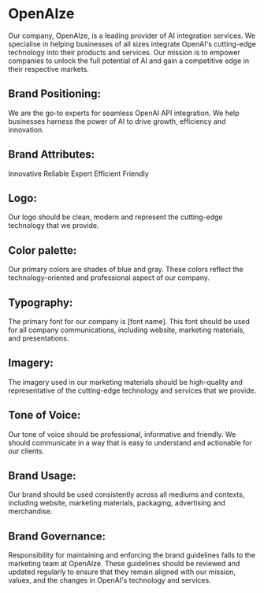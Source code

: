 # OpenAIze

Our company, OpenAIze, is a leading provider of AI integration services. We specialise in helping businesses of all sizes integrate OpenAI's cutting-edge technology into their products and services. Our mission is to empower companies to unlock the full potential of AI and gain a competitive edge in their respective markets.

## Brand Positioning:
We are the go-to experts for seamless OpenAI API integration. We help businesses harness the power of AI to drive growth, efficiency and innovation.

## Brand Attributes:
Innovative
Reliable
Expert
Efficient
Friendly

## Logo:
Our logo should be clean, modern and represent the cutting-edge technology that we provide.

## Color palette:
Our primary colors are shades of blue and gray. These colors reflect the technology-oriented and professional aspect of our company.

## Typography: 
The primary font for our company is [font name]. This font should be used for all company communications, including website, marketing materials, and presentations.

## Imagery: 
The imagery used in our marketing materials should be high-quality and representative of the cutting-edge technology and services that we provide.

## Tone of Voice:
Our tone of voice should be professional, informative and friendly. We should communicate in a way that is easy to understand and actionable for our clients.

## Brand Usage:
Our brand should be used consistently across all mediums and contexts, including website, marketing materials, packaging, advertising and merchandise.

## Brand Governance:

Responsibility for maintaining and enforcing the brand guidelines falls to the marketing team at OpenAIze. These guidelines should be reviewed and updated regularly to ensure that they remain aligned with our mission, values, and the changes in OpenAI's technology and services.
